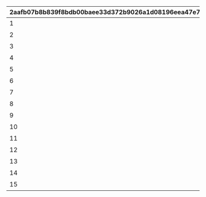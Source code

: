 |2aafb07b8b839f8bdb00baee33d372b9026a1d08196eea47e789992b5811f1ba|e362ced32948963bf6e14054cce0e32b4193c2a7b33df711f94c4aaa6e31318d|4fd205fa6fc595da55a45d83e61e9373e2b3fcf38c41e6927a93c937962fe89b|d614fa57df47676caef6856f2d10d4c23d1f105e7cd9a53d89e343c56a86c0f2|e9edfe394fff37a4f8e04d85d81b88ea6f9a12be39f1d8f0396ad30f1e51133b|3637eef44d8556e40d5ebc8e1b168acbf76fda3820c6a98a1d5fcd84fa198b61|38ab51e3b88876c1408c84978fa641073c0cb4cb40e3388bff5eeb57b44c6e75|6facb1df33823f4b6e26402670e2ffac795bab4cd041d3b0746251a196b4c165|99c2f10122938e4401287b26575aa8cb1c49d78055742e535a817cdc4ec6c57a|7daf1f1d24996073ca2f2ca2fb3a59dd278b12a01c536196f0211fcd1946d59c|e85f861b262341d0cfc7890392c0dd303821fef698972acb2c807cf6b8d52a1e|cfcd287f23fa10377d737155fc30c63f1a3e7ba60fd6586a09a1097611cde823|7a26b1744c2ff1d4c6d931db496ea4b939e4d469aebd8a17018efbf0b19003f9|d8873ff8e29592242136a1b710ce42fba48fe77806253193813e8c51d4fae461|abed1a8ce0ab7b3fd342ec6c464fad7c6e0950e26f41e6581e6823898d8d4246|d018b5635fc03b26cdf4bf3429d7c6bbef95ed3dc6b72e7ed8e736021ac26b7b|a3e33e69cc8b4ca83dd005b6ca607a46735f0984d1fcbf164a92c513fac0c71f|dbcdeab7c11ffdfd8a988e0948b2b12f084ecc1137f4c54483d895e23de0dc94|
| --- | --- | --- | --- | --- | --- | --- | --- | --- | --- | --- | --- | --- | --- | --- | --- | --- | --- |
|1|20000|累计获得20000以上的分数吧|12|94002|5000|0|0|0|0|0|0|0|0|0|0|0|0|
|2|40000|累计获得40000以上的分数吧|12|94002|10000|0|0|0|0|0|0|0|0|0|0|0|0|
|3|60000|累计获得60000以上的分数吧|12|94002|15000|0|0|0|0|0|0|0|0|0|0|0|0|
|4|80000|累计获得80000以上的分数吧|12|94002|20000|0|0|0|0|0|0|0|0|0|0|0|0|
|5|100000|累计获得100000以上的分数吧|8|91002|50|2|23001|5|0|0|0|0|0|0|0|0|0|
|6|120000|累计获得120000以上的分数吧|12|94002|25000|0|0|0|0|0|0|0|0|0|0|0|0|
|7|140000|累计获得140000以上的分数吧|12|94002|30000|0|0|0|0|0|0|0|0|0|0|0|0|
|8|160000|累计获得160000以上的分数吧|12|94002|35000|0|0|0|0|0|0|0|0|0|0|0|0|
|9|180000|累计获得180000以上的分数吧|12|94002|40000|0|0|0|0|0|0|0|0|0|0|0|0|
|10|200000|累计获得200000以上的分数吧|8|91002|50|2|23001|5|0|0|0|0|0|0|0|0|0|
|11|220000|累计获得220000以上的分数吧|12|94002|55000|0|0|0|0|0|0|0|0|0|0|0|0|
|12|240000|累计获得240000以上的分数吧|12|94002|35000|0|0|0|0|0|0|0|0|0|0|0|0|
|13|260000|累计获得260000以上的分数吧|12|94002|40000|0|0|0|0|0|0|0|0|0|0|0|0|
|14|280000|累计获得280000以上的分数吧|12|94002|45000|0|0|0|0|0|0|0|0|0|0|0|0|
|15|300000|累计获得300000以上的分数吧|15|11001021|1|8|91002|150|2|23001|10|0|0|0|0|0|0|